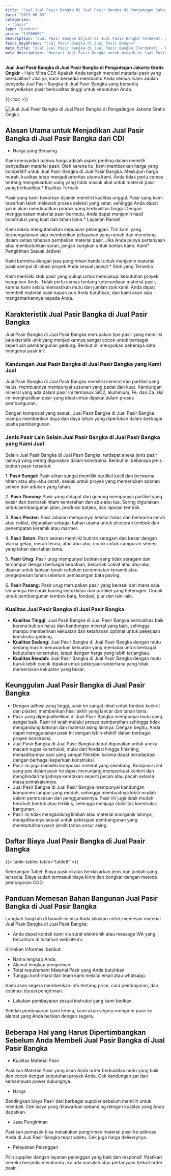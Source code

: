 ```yaml
---
title: "Jual Jual Pasir Bangka di Jual Pasir Bangka di Pengadegan Jakarta Gratis Ongkir"
date: "2023-06-03"
categories:
 - "pasir"
type: "product"
price: "[320000]"
description: "Jual Pasir Bangka dijual di Jual Pasir Bangka Terdekat. Jual Pasir Bangka ini sering dipakai dalam proyek konstruksi sebagai material adukan yang berkualitas dan bersih. Hubungi kami untuk informasi lebih lanjut."
focus_keyphrase: "Jual Pasir Bangka di Jual Pasir Bangka"
meta_title: "Jual Jual Pasir Bangka di Jual Pasir Bangka [Terdekat] - CDI"
meta_description: "Mencari Jual Pasir Bangka untuk proyek di Jual Pasir Bangka? Kami menyediakan Jual Pasir Bangka berkualitas untuk material adukan. Segera dapatkan penawaran terbaik."
---
```


**Jual Jual Pasir Bangka di Jual Pasir Bangka di Pengadegan Jakarta Gratis Ongkir** - Halo Mitra CDI! Apakah Anda tengah mencari material pasir yang berkualitas? Jika ya, kami bersedia membantu Anda semua. Kami adalah penyedia Jual Pasir Bangka di Jual Pasir Bangka yang bersedia menyediakan pasir berkualitas tinggi untuk kebutuhan Anda.

{{< toc >}}

![Jual Jual Pasir Bangka di Jual Pasir Bangka di Pengadegan Jakarta Gratis Ongkir](/images/pasir/pasir-bangunan-12.jpg)

## Alasan Utama untuk Menjadikan Jual Pasir Bangka di Jual Pasir Bangka dari CDI

*   Harga yang Bersaing

Kami menyadari bahwa harga adalah aspek penting dalam memilih penyediaan material pasir. Oleh karena itu, kami memberikan harga yang kompetitif untuk Jual Pasir Bangka di Jual Pasir Bangka. Meskipun harga murah, kualitas tetap menjadi prioritas utama kami. Anda tidak perlu cemas tentang mengeluarkan uang yang tidak masuk akal untuk material pasir yang berkualitas.*   Kualitas Terbaik

Pasir yang kami tawarkan dijamin memiliki kualitas unggul. Pasir yang kami tawarkan telah melewati proses seleksi yang ketat, sehingga Anda dapat yakin akan mendapatkan produk yang berkualitas tinggi. Dengan menggunakan material pasir bermutu, Anda dapat menjamin hasil konstruksi yang kuat dan tahan lama.*   Layanan Ramah

Kami selalu mengutamakan kepuasan pelanggan. Tim kami yang berpengalaman siap memberikan pelayanan yang ramah dan menolong dalam setiap tahapan pembelian material pasir. Jika Anda punya pertanyaan atau membutuhkan saran, jangan sungkan untuk kontak kami. Kami*   Pengiriman Sesuai Jadwal

Kami bermitra dengan jasa pengiriman handal untuk menjamin material pasir sampai di lokasi proyek Anda sesuai jadwal.*   Stok yang Tersedia

Kami memiliki stok pasir yang cukup untuk mencukupi kebutuhan proyek bangunan Anda. Tidak perlu cemas tentang ketersediaan material pasir, karena kami selalu memastikan mutu dan jumlah stok kami. Anda dapat membeli material pasir kapan pun Anda butuhkan, dan kami akan siap mengantarkannya kepada Anda. 

## Karakteristik Jual Pasir Bangka di Jual Pasir Bangka

Jual Pasir Bangka di Jual Pasir Bangka merupakan tipe pasir yang memiliki karakteristik unik yang menjadikannya sangat cocok untuk berbagai keperluan pembangunan gedung. Berikut ini merupakan beberapa data mengenai pasir ini:

### Kandungan Jual Pasir Bangka di Jual Pasir Bangka yang Kami Jual

Jual Pasir Bangka di Jual Pasir Bangka memiliki mineral dan partikel yang halus, membuatnya mempunyai susunan yang padat dan kuat. Kandungan mineral yang ada dalam pasir ini termasuk SiO2, aluminium, Fe, dan Ca. Hal ini menghasilkan pasir yang ideal untuk dipakai dalam proses pembangunan.

Dengan komposisi yang sesuai, Jual Pasir Bangka di Jual Pasir Bangka mampu memberikan daya dan daya tahan yang diperlukan dalam berbagai usaha pembangunan.

### Jenis Pasir Lain Selain Jual Pasir Bangka di Jual Pasir Bangka yang Kami Jual

Selain Jual Pasir Bangka di Jual Pasir Bangka, terdapat aneka jenis pasir lainnya yang sering digunakan dalam konstruksi. Berikut ini beberapa jenis butiran pasir tersebut:

1\.  **Pasir Sungai:** Pasir aliran sungai memiliki partikel kecil dan berwarna hitam atau abu-abu cerah, sesuai untuk proyek yang memerlukan adonan semen dan adukan yang tahan.

2\.  **Pasir Gunung:** Pasir yang didapat dari gunung mempunyai partikel yang besar dan bercorak hitam kemerahan dan abu-abu tua. Sering digunakan untuk pembangunan jalan, produksi batako, dan lapisan tembok.

3\.  **Pasir Plester:** Pasir adukan mempunyai tekstur halus dan berwarna cerah atau coklat, digunakan sebagai bahan utama untuk plesteran tembok dan penempatan keramik atau marmer.

4\.  **Pasir Beton:** Pasir semen memiliki butiran seragam dan besar dengan warna gelap, merah terasi, atau abu-abu, cocok untuk campuran semen yang tahan dan tahan lama.

5\.  **Pasir Urug:** Pasir urug mempunyai butiran yang tidak seragam dan tercampur dengan berbagai bebatuan, bercorak coklat atau abu-abu, dipakai untuk lapisan tanah sebelum penempatan keramik atau pengepresan tanah sebelum pemasangan bata paving.

6\.  **Pasir Pasang:** Pasir urug merupakan pasir yang berasal dari mana saja. Umumnya bercorak kuning kecoklatan dan partikel yang heterogen. Cocok untuk pembangunan tembok bata, fondasi, plur dan lain-lain.

### Kualitas Jual Pasir Bangka di Jual Pasir Bangka

*   **Kualitas Tinggi:** Jual Pasir Bangka di Jual Pasir Bangka berkualitas baik karena butiran halus dan kandungan mineral yang baik, sehingga mampu memberikan kekuatan dan ketahanan optimal untuk pekerjaan konstruksi gedung.
*   **Kualitas Sedang:** Jual Pasir Bangka di Jual Pasir Bangka dengan mutu sedang masih menawarkan kekuatan yang memadai untuk berbagai kebutuhan konstruksi, tetapi dengan harga yang lebih terjangkau.
*   **Kualitas Rendah:** Jual Pasir Bangka di Jual Pasir Bangka dengan mutu buruk lebih cocok dipakai untuk pekerjaan sederhana yang tidak memerlukan kekuatan yang besar.

## Keunggulan Jual Pasir Bangka di Jual Pasir Bangka

*   Dengan adhesi yang tinggi, pasir ini sangat ideal untuk fondasi konkrit dan plaster, memberikan hasil akhir yang lancar dan tahan lama.
*   Pasir yang diperjualbelikan di Jual Pasir Bangka mempunyai mutu yang sangat baik. Pasir ini telah melalui proses pembersihan sehingga tidak mengandung kotoran dan material asing lainnya. Dengan begitu, Anda dapat menggunakan pasir ini dengan lebih efektif dalam berbagai proyek konstruksi.
*   Jual Pasir Bangka di Jual Pasir Bangka dapat digunakan untuk aneka macam tugas konstruksi, mulai dari fondasi hingga finishing, menjadikannya opsi yang sangat fleksibel karena dapat beradaptasi dengan berbagai keperluan konstruksi.
*   Pasir ini juga memiliki komposisi mineral yang seimbang. Komposisi zat yang pas dalam pasir ini dapat menunjang memperkuat konkrit dan menghindari terjadinya keretakan seperti pecah atau pecah selama masa pemakaiannya.
*   Jual Pasir Bangka di Jual Pasir Bangka mempunyai kandungan komponen lumpur yang rendah, sehingga membuatnya lebih mudah dalam pemrosesan dan penggunaannya. Pasir ini juga tidak mudah berubah bentuk atau terkikis, sehingga menjaga stabilitas konstruksi bangunan.
*   Pasir ini tidak mengandung limbah atau material anorganik lainnya, menjadikannya sesuai untuk pekerjaan pembangunan yang membutuhkan pasir jernih tanpa unsur asing.

## Daftar Biaya Jual Pasir Bangka di Jual Pasir Bangka

{{< table-tables table="table8" >}}

Keterangan Tabel: Biaya pasir di atas berdasarkan jenis dan jumlah yang tersedia. Biaya sudah termasuk biaya kirim dan bongkar dengan metode pembayaran COD.

## Panduan Memesan Bahan Bangunan Jual Pasir Bangka di Jual Pasir Bangka

Langkah-langkah di bawah ini bisa Anda lakukan untuk memesan material Jual Pasir Bangka di Jual Pasir Bangka:

*   Anda dapat kontak kami via surat elektronik atau message WA yang tercantum di halaman website ini.

Kirimkan informasi berikut:

*   Nama lengkap Anda.
*   Alamat lengkap pengiriman.
*   Total requirement Material Pasir yang Anda butuhkan.
*   Tunggu konfirmasi dari team kami melalui email atau whatsapp.

Kami akan segera memberikan info tentang price, cara pembayaran, dan estimasi durasi pengiriman.
*   Lakukan pembayaran sesuai instruksi yang kami berikan.

Setelah pembayaran kami terima, kami akan segera mengirim pasir ke alamat yang Anda berikan dengan segera.

## Beberapa Hal yang Harus Dipertimbangkan Sebelum Anda Membeli Jual Pasir Bangka di Jual Pasir Bangka

*   Kualitas Material Pasir

Pastikan Material Pasir yang akan Anda order berkualitas mutu yang baik dan cocok dengan kebutuhan proyek Anda. Cek kandungan zat dan kemampuan power dukungnya.
*   Harga

Bandingkan biaya Pasir dari berbagai supplier sebelum memilih untuk membeli. Cek biaya yang ditawarkan sebanding dengan kualitas yang Anda dapatkan.
*   Jasa Pengiriman

Pastikan pemasok bisa melakukan pengiriman material pasir ke address Anda di Jual Pasir Bangka tepat waktu. Cek juga harga deliverynya.
*   Pelayanan Pelanggan

Pilih supplier dengan layanan pelanggan yang baik dan responsif. Pastikan mereka bersedia membantu jika ada masalah atau pertanyaan terkait order pasir.